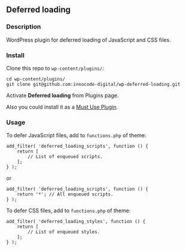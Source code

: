 ## Deferred loading

### Description
WordPress plugin for deferred loading of JavaScript and CSS files.

### Install
Clone this repo to `wp-content/plugins/`:
````
cd wp-content/plugins/
git clone git@github.com:innocode-digital/wp-deferred-loading.git
````
Activate **Deferred loading** from Plugins page.

Also you could install it as a [Must Use Plugin](https://codex.wordpress.org/Must_Use_Plugins).

### Usage
To defer JavaScript files, add to `functions.php` of theme:
````
add_filter( 'deferred_loading_scripts', function () {
    return [
        // List of enqueued scripts.
    ];
} );
````
or
````
add_filter( 'deferred_loading_scripts', function () {
    return '*'; // All enqueued scripts.
} );
````
To defer CSS files, add to `functions.php` of theme:
````
add_filter( 'deferred_loading_styles', function () {
    return [
        // List of enqueued styles.
    ];
} );
````